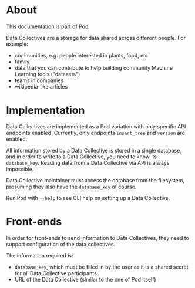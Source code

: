 # About
This documentation is part of [Pod](../README.md).

Data Collectives are a storage for data shared across different people. For example:

* communities, e.g. people interested in plants, food, etc
* family
* data that you can contribute to help building community Machine Learning tools ("datasets")
* teams in companies
* wikipedia-like articles


# Implementation

Data Collectives are implemented as a Pod variation with only specific API endpoints enabled.
Currently, only endpoints `insert_tree` and `version` are enabled.

All information stored by a Data Collective is stored in a single database,
and in order to write to a Data Collective, you need to know its `database_key`.
Reading data from a Data Collective via API is always impossible.

Data Collective maintainer must access the database from the filesystem,
presuming they also have the `database_key` of course.

Run Pod with `--help` to see CLI help on setting up a Data Collective.


# Front-ends

In order for front-ends to send information to Data Collectives,
they need to support configuration of the data collectives.

The information required is:

* `database_key`, which must be filled in by the user as it is a shared secret for all Data Collective participants
* URL of the Data Collective (similar to the one of Pod itself)
